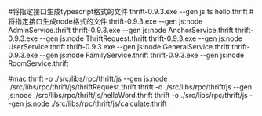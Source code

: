 #将指定接口生成typescript格式的文件
thrift-0.9.3.exe --gen js:ts  hello.thrift
#将指定接口生成node格式的文件
thrift-0.9.3.exe --gen js:node  AdminService.thrift
thrift-0.9.3.exe --gen js:node  AnchorService.thrift
thrift-0.9.3.exe --gen js:node  ThriftRequest.thrift
thrift-0.9.3.exe --gen js:node  UserService.thrift
thrift-0.9.3.exe --gen js:node  GeneralService.thrift
thrift-0.9.3.exe --gen js:node  FamilyService.thrift
thrift-0.9.3.exe --gen js:node  RoomService.thrift

#mac
thrift -o ./src/libs/rpc/thrift/js --gen js:node ./src/libs/rpc/thrift/js/thriftRequest.thrift
thrift -o ./src/libs/rpc/thrift/js --gen js:node ./src/libs/rpc/thrift/js/helloWord.thrift
thrift -o ./src/libs/rpc/thrift/js --gen js:node ./src/libs/rpc/thrift/js/calculate.thrift
